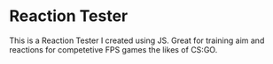 # Reaction Tester
This is a Reaction Tester I created using JS. 
Great for training aim and reactions for competetive FPS games the likes of CS:GO. 
